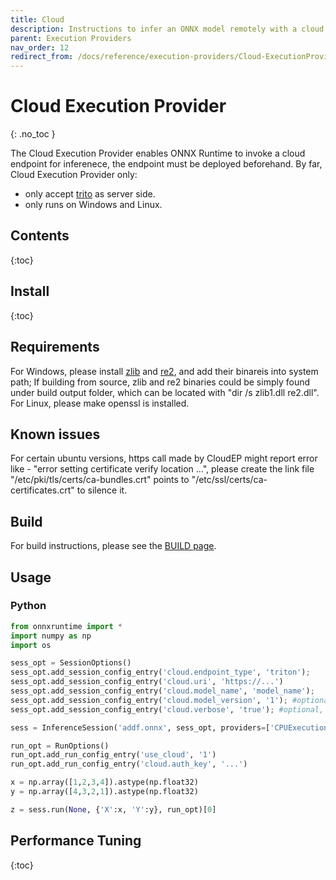 ```yaml
---
title: Cloud
description: Instructions to infer an ONNX model remotely with a cloud endpoint
parent: Execution Providers
nav_order: 12
redirect_from: /docs/reference/execution-providers/Cloud-ExecutionProvider
---
```


# Cloud Execution Provider
{: .no_toc }

The Cloud Execution Provider enables ONNX Runtime to invoke a cloud endpoint for inferenece, the endpoint must be deployed beforehand.
By far, Cloud Execution Provider only:
* only accept [trito](https://github.com/triton-inference-server) as server side.
* only runs on Windows and Linux.

## Contents
{:toc}

## Install
{:toc}

## Requirements
For Windows, please install [zlib](https://zlib.net/) and [re2](https://github.com/google/re2), and add their binareis into system path;
If building from source, zlib and re2 binaries could be simply found under build output folder, which can be located with "dir /s zlib1.dll re2.dll".
For Linux, please make openssl is installed.

## Known issues
For certain ubuntu versions, https call made by CloudEP might report error like - "error setting certificate verify location ...",
please create the link file "/etc/pki/tls/certs/ca-bundles.crt" points to "/etc/ssl/certs/ca-certificates.crt" to silence it.

## Build
For build instructions, please see the [BUILD page](../build/eps.md#Cloud).

## Usage

### Python

```python
from onnxruntime import *
import numpy as np
import os

sess_opt = SessionOptions()
sess_opt.add_session_config_entry('cloud.endpoint_type', 'triton');
sess_opt.add_session_config_entry('cloud.uri', 'https://...')
sess_opt.add_session_config_entry('cloud.model_name', 'model_name');
sess_opt.add_session_config_entry('cloud.model_version', '1'); #optional, default 1
sess_opt.add_session_config_entry('cloud.verbose', 'true'); #optional, default false

sess = InferenceSession('addf.onnx', sess_opt, providers=['CPUExecutionProvider','CloudExecutionProvider'])

run_opt = RunOptions()
run_opt.add_run_config_entry('use_cloud', '1')
run_opt.add_run_config_entry('cloud.auth_key', '...')

x = np.array([1,2,3,4]).astype(np.float32)
y = np.array([4,3,2,1]).astype(np.float32)

z = sess.run(None, {'X':x, 'Y':y}, run_opt)[0]
```

## Performance Tuning
{:toc}

##